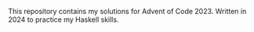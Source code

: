 This repository contains my solutions for Advent of Code 2023.
Written in 2024 to practice my Haskell skills.
